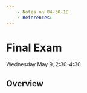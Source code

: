 ```yaml
---
    - Notes on 04-30-18
    - References:
---
```

# Final Exam

Wednesday May 9, 2:30-4:30

## Overview


